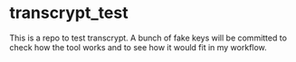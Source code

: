 # transcrypt_test
This is a repo to test transcrypt. A bunch of fake keys will be committed to check how the tool works and to see how it would fit in my workflow.
